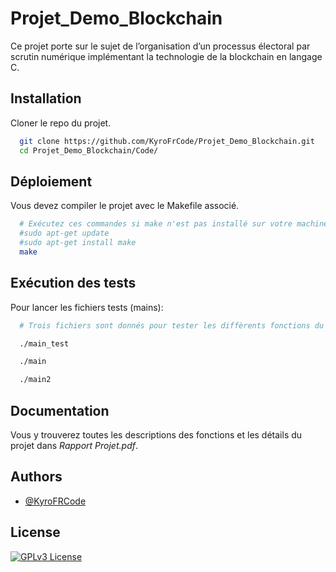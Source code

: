 
# Projet_Demo_Blockchain

Ce projet porte sur le sujet de l’organisation d’un processus électoral par scrutin numérique implémentant la technologie de la blockchain en langage C.

## Installation

Cloner le repo du projet.

```bash
  git clone https://github.com/KyroFrCode/Projet_Demo_Blockchain.git
  cd Projet_Demo_Blockchain/Code/
```
    
## Déploiement

Vous devez compiler le projet avec le Makefile associé.

```bash
  # Exécutez ces commandes si make n'est pas installé sur votre machine
  #sudo apt-get update
  #sudo apt-get install make
  make
```


## Exécution des tests

Pour lancer les fichiers tests (mains):

```bash
  # Trois fichiers sont donnés pour tester les diffèrents fonctions du projet.

  ./main_test

  ./main

  ./main2
```


## Documentation

Vous y trouverez toutes les descriptions des fonctions et les détails du projet dans *Rapport Projet.pdf*.


## Authors

- [@KyroFRCode](https://github.com/KyroFrCode)


## License

[![GPLv3 License](https://img.shields.io/badge/License-GPL%20v3-yellow.svg)](https://opensource.org/licenses/)